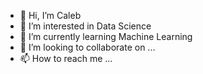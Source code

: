 - 👋 Hi, I’m Caleb    
- 👀 I’m interested in Data Science 
- 🌱 I’m currently learning Machine Learning
- 💞️ I’m looking to collaborate on ...
- 📫 How to reach me ...

<!---
Adelaitar150/Adelaitar150 is a ✨ special ✨ repository because its `README.md` (this file) appears on your GitHub profile.
You can click the Preview link to take a look at your changes.
--->
